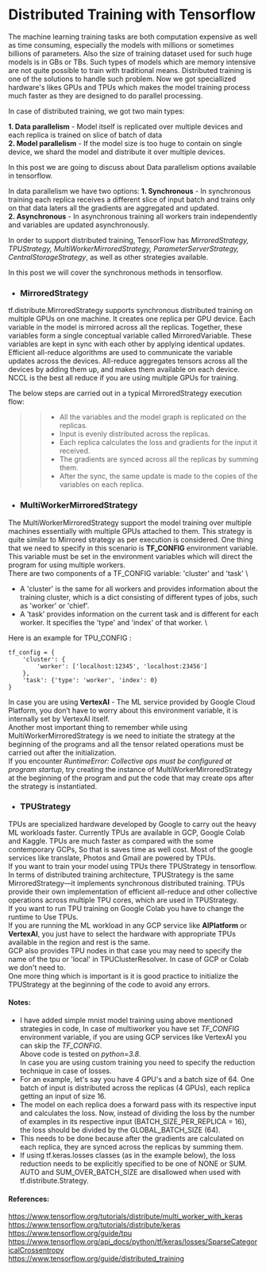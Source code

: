 # Distributed Training with Tensorflow

The machine learning training tasks are both computation expensive as well as time consuming, especially the models with millions or sometimes
billions of parameters. Also the size of training dataset used for such huge models is in GBs or TBs. Such types of models which are memory intensive are not 
quite possible to train with traditional means. Distributed training is one of the solutions to handle such problem. Now we got speciallized hardware's likes GPUs and TPUs
which makes the model training process much faster as they are designed to do parallel processing.

In case of distributed training, we got two main types:

**1. Data parallelism** - Model itself is replicated over multiple devices and each replica is trained on slice of batch of data \
**2. Model parallelism** - If the model size is too huge to contain on single device, we shard the model and distribute it over multiple devices.

In this post we are going to discuss about Data parallelism options available in tensorflow.

In data parallelism we have two options:
**1. Synchronous** - In synchronous training each replica receives a different slice of input batch and trains only on that data laters all the gradients are aggregated and updated. \
**2. Asynchronous** - In asynchronous training all workers train independently and variables are updated asynchronously.

In order to support distributed training, TensorFlow has *MirroredStrategy, TPUStrategy, MultiWorkerMirroredStrategy, ParameterServerStrategy, CentralStorageStrategy*, as well as other strategies available.

In this post we will cover the synchronous methods in tensorflow.

- ### MirroredStrategy

tf.distribute.MirroredStrategy supports synchronous distributed training on multiple GPUs on one machine. It creates one replica per GPU device. Each variable in the model is mirrored across all the replicas. Together, these variables form a single conceptual variable called MirroredVariable. These variables are kept in sync with each other by applying identical updates. \
Efficient all-reduce algorithms are used to communicate the variable updates across the devices. All-reduce aggregates tensors across all the devices by adding them up, and makes them available on each device. \
NCCL is the best all reduce if you are using multiple GPUs for training.

The below steps are carried out in a typical MirroredStrategy execution flow:
> > - All the variables and the model graph is replicated on the replicas.
> > - Input is evenly distributed across the replicas.
> > - Each replica calculates the loss and gradients for the input it received.
> > - The gradients are synced across all the replicas by summing them.
> > - After the sync, the same update is made to the copies of the variables on each replica.


- ### MultiWorkerMirroredStrategy

The MultiWorkerMirroredStrategy support the model training over multiple machines essentially with multiple GPUs attached to them. This strategy is quite similar to Mirrored strategy as per execution is considered. One thing that we need to specify in this scenario is **TF_CONFIG** environment variable. This variable must be set in the environment variables which will direct the program for using multiple workers. \
There are two components of a TF_CONFIG variable: 'cluster' and 'task' \
- A 'cluster' is the same for all workers and provides information about the training cluster, which is a dict consisting of different types of jobs, such as 'worker' or 'chief'. 
- A 'task' provides information on the current task and is different for each worker. It specifies the 'type' and 'index' of that worker. \

Here is an example for TPU_CONFIG :

```
tf_config = {
    'cluster': {
        'worker': ['localhost:12345', 'localhost:23456']
    },
    'task': {'type': 'worker', 'index': 0}
}
```
In case you are using **VertexAI** - The ML service provided by Google Cloud Platform, you don’t have to worry about this environment variable, it is internally set by VertexAI itself. \
Another most important thing to remember while using MultiWorkerMirroredStrategy is we need to initiate the strategy at the beginning of the programs and all the tensor related operations must be carried out after the initialization.\
If you encounter *RuntimeError: Collective ops must be configured at program startup*, try creating the instance of MultiWorkerMirroredStrategy at the beginning of the program and put the code that may create ops after the strategy is instantiated.


- ### TPUStrategy

TPUs are specialized hardware developed by Google to carry out the heavy ML workloads faster. Currently TPUs are available in GCP, Google Colab and Kaggle. TPUs are much faster as compared with the some contemporary GCPs, So that is saves time as well cost. Most of the google services like translate, Photos and Gmail are powered by TPUs. \
If you want to train your model using TPUs there TPUStrategy in tensorflow. \
In terms of distributed training architecture, TPUStrategy is the same MirroredStrategy—it implements synchronous distributed training. TPUs provide their own implementation of efficient all-reduce and other collective operations across multiple TPU cores, which are used in TPUStrategy. \
If you want to run TPU training on Google Colab you have to change the runtime to Use TPUs. \
If you are running the ML workload in any GCP service like **AIPlatform** or **VertexAI**, you just have to select the hardware with appropriate TPUs available in the region and rest is the same. \
GCP also provides TPU nodes in that case you may need to specify the name of the tpu or 'local' in TPUClusterResolver. In case of GCP or Colab we don't need to. \
One more thing which is important is it is good practice to initialize the TPUStrategy at the beginning of the code to avoid any errors.
 

#### Notes:
- I have added simple mnist model training using above mentioned strategies in code, In case of multiworker you have set *TF_CONFIG* environment variable, if you are using GCP services like VertexAI you can skip the *TF_CONFIG*. \
Above code is tested on *python=3.8*. \
In case you are using custom training you need to specify the reduction technique in case of losses.
- For an example, let's say you have 4 GPU's and a batch size of 64. One batch of input is distributed across the replicas (4 GPUs), each replica getting an input of size 16.
- The model on each replica does a forward pass with its respective input and calculates the loss. Now, instead of dividing the loss by the number of examples in its respective input (BATCH_SIZE_PER_REPLICA = 16), the loss should be divided by the GLOBAL_BATCH_SIZE (64).
- This needs to be done because after the gradients are calculated on each replica, they are synced across the replicas by summing them.
- If using tf.keras.losses classes (as in the example below), the loss reduction needs to be explicitly specified to be one of NONE or SUM. AUTO and SUM_OVER_BATCH_SIZE are disallowed when used with tf.distribute.Strategy.


#### References:
https://www.tensorflow.org/tutorials/distribute/multi_worker_with_keras \
https://www.tensorflow.org/tutorials/distribute/keras \
https://www.tensorflow.org/guide/tpu \
https://www.tensorflow.org/api_docs/python/tf/keras/losses/SparseCategoricalCrossentropy \
https://www.tensorflow.org/guide/distributed_training











